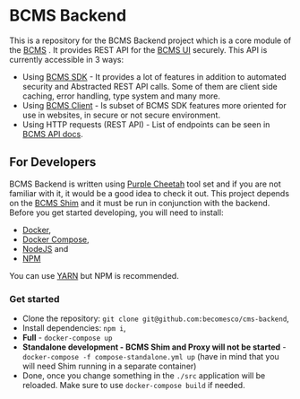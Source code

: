# BCMS Backend

This is a repository for the BCMS Backend project which is a core module of the [BCMS](https://github.com/becomesco/cms) . It provides REST API for the [BCMS UI](https://github.com/becomesco/cms-ui) securely. This API is currently accessible in 3 ways:

- Using [BCMS SDK](https://github.com/becomesco/cms-sdk/tree/next) - It provides a lot of features in addition to automated security and Abstracted REST API calls. Some of them are client side caching, error handling, type system and many more.
- Using [BCMS Client](https://github.com/becomesco/cms-client) - Is subset of BCMS SDK features more oriented for use in websites, in secure or not secure environment.
- Using HTTP requests (REST API) - List of endpoints can be seen in [BCMS API docs](https://rest-apis.thebcms.com/bcms-backend/3-0-0).

## For Developers

BCMS Backend is written using [Purple Cheetah](https://github.com/becomesco/purple-cheetah) tool set and if you are not familiar with it, it would be a good idea to check it out. This project depends on the [BCMS Shim](https://github.com/becomesco/cms-shim) and it must be run in conjunction with the backend. Before you get started developing, you will need to install:

- [Docker](https://www.docker.com/),
- [Docker Compose](https://docs.docker.com/compose/),
- [NodeJS](https://nodejs.org/) and
- [NPM](https://www.npmjs.com/)

You can use [YARN](https://yarnpkg.com/) but NPM is recommended.

### Get started

- Clone the repository: `git clone git@github.com:becomesco/cms-backend`,
- Install dependencies: `npm i`,
- **Full** - `docker-compose up`
- **Standalone development - BCMS Shim and Proxy will not be started** - `docker-compose -f compose-standalone.yml up` (have in mind that you will need Shim running in a separate container)
- Done, once you change something in the `./src` application will be reloaded. Make sure to use `docker-compose build` if needed.
